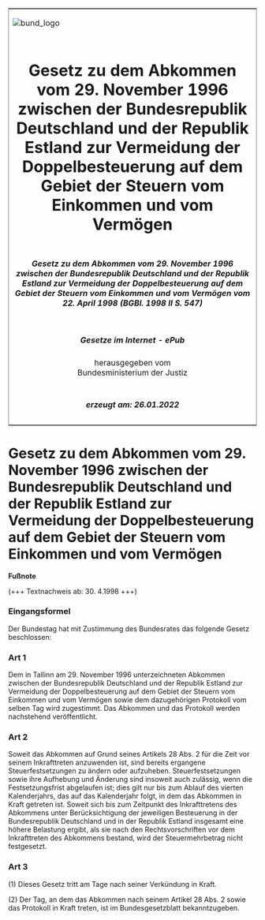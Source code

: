 <span id="DECKBLATT.html"></span>

<table border="0" frame="border" width="100%">

<tr valign="top">

<td align="left">

![bund\_logo](BfJ_2021_Web_de_de.gif)

</td>

<td align="right">

 

</td>

</tr>

<tr align="center" valign="middle">

<td colspan="2">

# Gesetz zu dem Abkommen vom 29. November 1996 zwischen der Bundesrepublik Deutschland und der Republik Estland zur Vermeidung der Doppelbesteuerung auf dem Gebiet der Steuern vom Einkommen und vom Vermögen

</td>

</tr>

<tr align="center" valign="middle">

<td colspan="2">

##### Gesetz zu dem Abkommen vom 29. November 1996 zwischen der Bundesrepublik Deutschland und der Republik Estland zur Vermeidung der Doppelbesteuerung auf dem Gebiet der Steuern vom Einkommen und vom Vermögen vom 22. April 1998 (BGBl. 1998 II S. 547)

</td>

</tr>

<tr align="center" valign="middle">

<td colspan="2">

  
  

##### Gesetze im Internet - ePub  
  
herausgegeben vom  
Bundesministerium der Justiz

</td>

</tr>

<tr align="center" valign="bottom">

<td colspan="2">

  
  

##### erzeugt am: 26.01.2022

</td>

</tr>

</table>

<span id="BJNR054720998.html"></span>

# Gesetz zu dem Abkommen vom 29. November 1996 zwischen der Bundesrepublik Deutschland und der Republik Estland zur Vermeidung der Doppelbesteuerung auf dem Gebiet der Steuern vom Einkommen und vom Vermögen

<div>

  
**Fußnote**

<div class="jnhtml">

<div>

<div class="jurAbsatz">

(+++ Textnachweis ab: 30. 4.1998 +++)

</div>

</div>

</div>

</div>

<span id="BJNR054720998BJNE000100320.html"></span>

### Eingangsformel  

<div>

<div class="jnhtml">

<div>

<div class="jurAbsatz">

Der Bundestag hat mit Zustimmung des Bundesrates das folgende Gesetz
beschlossen:

</div>

</div>

</div>

</div>

<span id="BJNR054720998BJNE000200320.html"></span>

### Art 1  

<div>

<div class="jnhtml">

<div>

<div class="jurAbsatz">

Dem in Tallinn am 29. November 1996 unterzeichneten Abkommen zwischen
der Bundesrepublik Deutschland und der Republik Estland zur Vermeidung
der Doppelbesteuerung auf dem Gebiet der Steuern vom Einkommen und vom
Vermögen sowie dem dazugehörigen Protokoll vom selben Tag wird
zugestimmt. Das Abkommen und das Protokoll werden nachstehend
veröffentlicht.

</div>

</div>

</div>

</div>

<span id="BJNR054720998BJNE000300320.html"></span>

### Art 2  

<div>

<div class="jnhtml">

<div>

<div class="jurAbsatz">

Soweit das Abkommen auf Grund seines Artikels 28 Abs. 2 für die Zeit vor
seinem Inkrafttreten anzuwenden ist, sind bereits ergangene
Steuerfestsetzungen zu ändern oder aufzuheben. Steuerfestsetzungen sowie
ihre Aufhebung und Änderung sind insoweit auch zulässig, wenn die
Festsetzungsfrist abgelaufen ist; dies gilt nur bis zum Ablauf des
vierten Kalenderjahrs, das auf das Kalenderjahr folgt, in dem das
Abkommen in Kraft getreten ist. Soweit sich bis zum Zeitpunkt des
Inkrafttretens des Abkommens unter Berücksichtigung der jeweiligen
Besteuerung in der Bundesrepublik Deutschland und in der Republik
Estland insgesamt eine höhere Belastung ergibt, als sie nach den
Rechtsvorschriften vor dem Inkrafttreten des Abkommens bestand, wird der
Steuermehrbetrag nicht festgesetzt.

</div>

</div>

</div>

</div>

<span id="BJNR054720998BJNE000400320.html"></span>

### Art 3  

<div>

<div class="jnhtml">

<div>

<div class="jurAbsatz">

(1) Dieses Gesetz tritt am Tage nach seiner Verkündung in Kraft.

</div>

<div class="jurAbsatz">

(2) Der Tag, an dem das Abkommen nach seinem Artikel 28 Abs. 2 sowie das
Protokoll in Kraft treten, ist im Bundesgesetzblatt bekanntzugeben.

</div>

</div>

</div>

</div>
